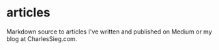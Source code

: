 # articles
Markdown source to articles I've written and published on Medium or my blog at CharlesSieg.com.
